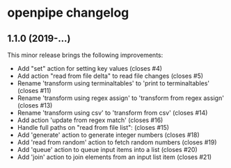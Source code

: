 # openpipe changelog

## 1.1.0 (2019-...)

This minor release brings the following improvements:

* Add "set" action for setting key values (closes #4)
* Add action "read from file delta" to read file changes (closes #5)
* Rename 'transform using terminaltables' to 'print to terminaltables' (closes #11)
* Rename 'transform using regex assign' to 'transform from regex assign' (closes #13)
* Rename 'transform using csv' to 'transform from csv' (closes #14)
* Add action 'update from regex match' (closes #16)
* Handle full paths on "read from file list": (closes #15)
* Add 'generate' action to generate integer numbers (closes #18)
* Add 'read from random' action to fetch random numbers (closes #19)
* Add 'queue' action to queue input items into a list (closes #20)
* Add 'join' action to join elements from an input list item (closes #21)